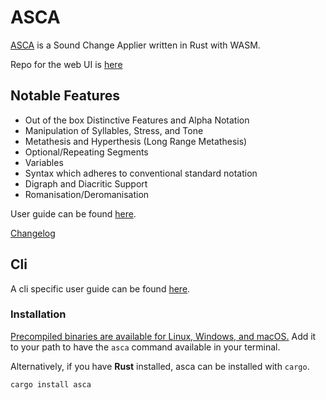 # ASCA

[ASCA](https://asca.girv.dev) is a Sound Change Applier written in Rust with WASM.

Repo for the web UI is [here](https://github.com/Girv98/asca)

## Notable Features
- Out of the box Distinctive Features and Alpha Notation
- Manipulation of Syllables, Stress, and Tone
- Metathesis and Hyperthesis (Long Range Metathesis)
- Optional/Repeating Segments
- Variables
- Syntax which adheres to conventional standard notation
- Digraph and Diacritic Support
- Romanisation/Deromanisation

User guide can be found [here](./doc/doc.md).

[Changelog](./CHANGELOG.md)

## Cli

A cli specific user guide can be found [here](./doc/doc-cli.md).

### Installation

[Precompiled binaries are available for Linux, Windows, and macOS.](https://github.com/Girv98/asca-rust/releases)
Add it to your path to have the `asca` command available in your terminal.

Alternatively, if you have **Rust** installed, asca can be installed with `cargo`.


```bash
cargo install asca
```